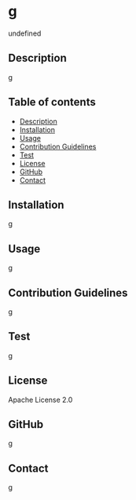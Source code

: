 
# **g**

undefined

## Description 
g

## Table of contents
- [Description](#description)
- [Installation](#installation)
- [Usage](#usage)
- [Contribution Guidelines](#contribution-guidelines)
- [Test](#test)
- [License](#license)
- [GitHub](#github)
- [Contact](#contact) 

## Installation
g

## Usage
g

## Contribution Guidelines
g

## Test
g

## License
Apache License 2.0

## GitHub
g

## Contact
g

